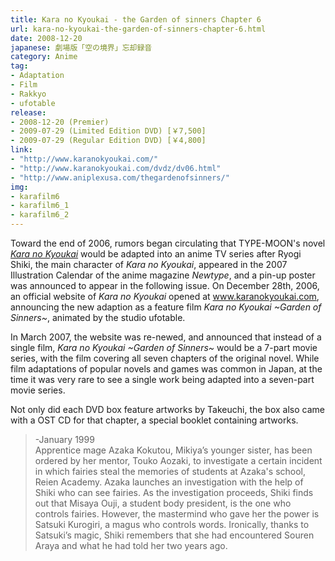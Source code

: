 ```yaml
---
title: Kara no Kyoukai - the Garden of sinners Chapter 6
url: kara-no-kyoukai-the-garden-of-sinners-chapter-6.html
date: 2008-12-20
japanese: 劇場版「空の境界」忘却録音
category: Anime
tag:
- Adaptation
- Film
- Rakkyo
- ufotable
release:
- 2008-12-20 (Premier)
- 2009-07-29 (Limited Edition DVD) [￥7,500]
- 2009-07-29 (Regular Edition DVD) [￥4,800]
link:
- "http://www.karanokyoukai.com/"
- "http://www.karanokyoukai.com/dvdz/dv06.html"
- "http://www.aniplexusa.com/thegardenofsinners/"
img:
- karafilm6
- karafilm6_1
- karafilm6_2
---
```


Toward the end of 2006, rumors began circulating that TYPE-MOON's novel [*Kara no Kyoukai*](kara-no-kyoukai-1-the-garden-of-sinners.html) would be adapted into an anime TV series after Ryogi Shiki, the main character of *Kara no Kyoukai*, appeared in the 2007 Illustration Calendar of the anime magazine *Newtype*, and a pin-up poster was announced to appear in the following issue. On December 28th, 2006, an official website of *Kara no Kyoukai* opened at www.karanokyoukai.com, announcing the new adaption as a feature film *Kara no Kyoukai ~Garden of Sinners~*, animated by the studio ufotable.

In March 2007, the website was re-newed, and announced that instead of a single film, *Kara no Kyoukai ~Garden of Sinners~* would be a 7-part movie series, with the film covering all seven chapters of the original novel. While film adaptations of popular novels and games was common in Japan, at the time it was very rare to see a single work being adapted into a seven-part movie series.

Not only did each DVD box feature artworks by Takeuchi, the box also came with a OST CD for that chapter, a special booklet containing artworks.

> -January 1999  
> Apprentice mage Azaka Kokutou, Mikiya’s younger sister, has been ordered by her mentor, Touko Aozaki, to investigate a certain incident in which fairies steal the memories of students at Azaka's school, Reien Academy. Azaka launches an investigation with the help of Shiki who can see fairies. As the investigation proceeds, Shiki finds out that Misaya Ouji, a student body president, is the one who controls fairies. However, the mastermind who gave her the power is Satsuki Kurogiri, a magus who controls words. Ironically, thanks to Satsuki’s magic, Shiki remembers that she had encountered Souren Araya and what he had told her two years ago.